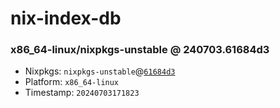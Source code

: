 # nix-index-db
### x86_64-linux/nixpkgs-unstable @ 240703.61684d3
- Nixpkgs: `nixpkgs-unstable`@[`61684d3`](https://github.com/NixOS/nixpkgs/commit/61684d356e41c97f80087e89659283d00fe032ab)
- Platform: `x86_64-linux`
- Timestamp: `20240703171823`
